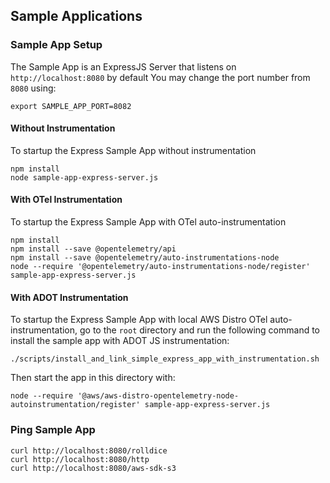 ## Sample Applications

### Sample App Setup

The Sample App is an ExpressJS Server that listens on `http://localhost:8080` by default
You may change the port number from `8080` using:

```shell
export SAMPLE_APP_PORT=8082
```

#### Without Instrumentation

To startup the Express Sample App without instrumentation

```shell
npm install
node sample-app-express-server.js
```

#### With OTel Instrumentation

To startup the Express Sample App with OTel auto-instrumentation

```shell
npm install
npm install --save @opentelemetry/api
npm install --save @opentelemetry/auto-instrumentations-node
node --require '@opentelemetry/auto-instrumentations-node/register' sample-app-express-server.js
```

#### With ADOT Instrumentation

To startup the Express Sample App with local AWS Distro OTel auto-instrumentation, go to the `root` directory and run the following command to install the sample app with ADOT JS instrumentation:

```shell
./scripts/install_and_link_simple_express_app_with_instrumentation.sh
```

Then start the app in this directory with:

```shell
node --require '@aws/aws-distro-opentelemetry-node-autoinstrumentation/register' sample-app-express-server.js
```

### Ping Sample App

```shell
curl http://localhost:8080/rolldice
curl http://localhost:8080/http
curl http://localhost:8080/aws-sdk-s3
```
